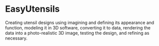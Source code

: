 # EasyUtensils
Creating utensil designs using imagining and defining its appearance and function, modeling it in 3D software, converting it to data, rendering the data into a photo-realistic 3D image, testing the design, and refining as necessary.
